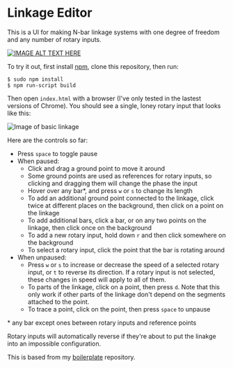 # Linkage Editor
This is a UI for making N-bar linkage systems with one degree of freedom and any number of rotary inputs. 

[![IMAGE ALT TEXT HERE](http://img.youtube.com/vi/uPog68fuVm4/0.jpg)](http://www.youtube.com/watch?v=uPog68fuVm4)

To try it out, first install [npm](https://www.npmjs.com/), clone this repository, then run:

```
$ sudo npm install
$ npm run-script build
```

Then open `index.html` with a browser (I've only tested in the lastest versions of Chrome). You should see a single, loney rotary input that looks like this:

![Image of basic linkage](http://i1077.photobucket.com/albums/w463/rjnevels/Screen%20Shot%202015-02-22%20at%208.53.07%20PM_zpskplyty5t.png)

Here are the controls so far:
* Press `space` to toggle pause
* When paused:
  * Click and drag a ground point to move it around
  * Some ground points are used as references for rotary inputs, so clicking and dragging them will change the phase the input
  * Hover over any bar*, and press `w` or `s` to change its length
  * To add an additional ground point connected to the linkage, click twice at different places on the background, then click on a point on the linkage
  * To add additional bars, click a bar, or on any two points on the linkage, then click once on the background
  * To add a new rotary input, hold down `r` and then click somewhere on the background
  * To select a rotary input, click the point that the bar is rotating around
* When unpaused:
  * Press `w` or `s` to increase or decrease the speed of a selected rotary input, or `t` to reverse its direction. If a rotary input is not selected, these changes in speed will apply to all of them.
  * To parts of the linkage, click on a point, then press `d`. Note that this only work if other parts of the linkage don't depend on the segments attached to the point.
  * To trace a point, click on the point, then press `space` to unpause

\* any bar except ones between rotary inputs and reference points

Rotary inputs will automatically reverse if they're about to put the linakge into an impossible configuration.

This is based from my [boilerplate](https://github.com/robz/boilerplate) repository.
